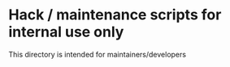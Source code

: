 # Hack / maintenance scripts for internal use only

This directory is intended for maintainers/developers
